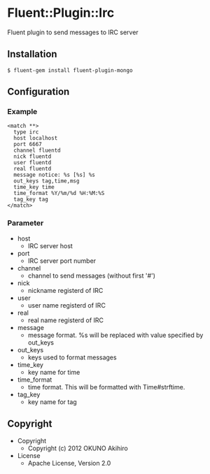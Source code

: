 # Fluent::Plugin::Irc

Fluent plugin to send messages to IRC server

## Installation

`$ fluent-gem install fluent-plugin-mongo`

## Configuration

### Example

```
<match **>
  type irc
  host localhost
  port 6667
  channel fluentd
  nick fluentd
  user fluentd
  real fluentd
  message notice: %s [%s] %s
  out_keys tag,time,msg
  time_key time
  time_format %Y/%m/%d %H:%M:%S
  tag_key tag
</match>
```

### Parameter

* host
  * IRC server host
* port
  * IRC server port number
* channel
  * channel to send messages (without first '#')
* nick
  * nickname registerd of IRC
* user
  * user name registerd of IRC
* real
  * real name registerd of IRC
* message
  * message format. %s will be replaced with value specified by out_keys
* out_keys
  * keys used to format messages
* time_key
  * key name for time
* time_format
  * time format. This will be formatted with Time#strftime.
* tag_key
  * key name for tag

## Copyright
* Copyright
  * Copyright (c) 2012 OKUNO Akihiro
* License
  * Apache License, Version 2.0
